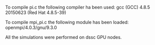 To compile pi.c the following compiler ha been used: 
gcc (GCC) 4.8.5 20150623 (Red Hat 4.8.5-39)

To compile mpi_pi.c the following module has been loaded:
openmpi/4.0.3/gnu/9.3.0


All the simulations were performed on dssc GPU nodes.

